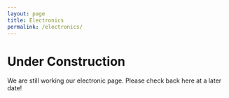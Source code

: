 ```yaml
---
layout: page
title: Electronics
permalink: /electronics/
---
```


# Under Construction
We are still working our electronic page. Please check back here at a later date!